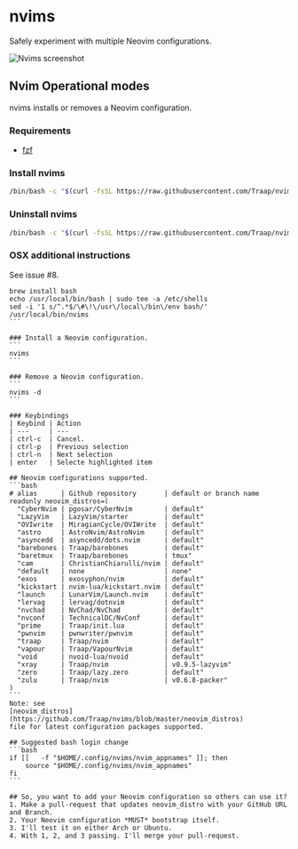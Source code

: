 # nvims
Safely experiment with multiple Neovim configurations.

![Nvims screenshot](https://github.com/Traap/nvims/blob/master/nvims.png)

## Nvim Operational modes
nvims installs or removes a Neovim configuration.

### Requirements
- [fzf](https://github.com/junegunn/fzf)

### Install nvims

```bash
/bin/bash -c "$(curl -fsSL https://raw.githubusercontent.com/Traap/nvims/master/install.sh)"
```
### Uninstall nvims
```bash
/bin/bash -c "$(curl -fsSL https://raw.githubusercontent.com/Traap/nvims/master/uninstall.sh)"
```

### OSX additional instructions
See issue #8.

````
brew install bash
echo /usr/local/bin/bash | sudo tee -a /etc/shells
sed -i '1 s/^.*$/\#\!\/usr\/local\/bin\/env bash/' /usr/local/bin/nvims
```

### Install a Neovim configuration.
```
nvims
```

### Remove a Neovim configuration.
```
nvims -d
```

### Keybindings
| Keybind | Action
| ---     | ---
| ctrl-c  | Cancel.
| ctrl-p  | Previous selection
| ctrl-n  | Next selection
| enter   | Selecte highlighted item

## Neovim configurations supported.
```bash
# alias      | Github repository       | default or branch name
readonly neovim_distros=(
  "CyberNvim | pgosar/CyberNvim        | default"
  "LazyVim   | LazyVim/starter         | default"
  "OVIwrite  | MiragianCycle/OVIWrite  | default"
  "astro     | AstroNvim/AstroNvim     | default"
  "asyncedd  | asyncedd/dots.nvim      | default"
  "barebones | Traap/barebones         | default"
  "baretmux  | Traap/barebones         | tmux"
  "cam       | ChristianChiarulli/nvim | default"
  "default   | none                    | none"
  "exos      | exosyphon/nvim          | default"
  "kickstart | nvim-lua/kickstart.nvim | default"
  "launch    | LunarVim/Launch.nvim    | default"
  "lervag    | lervag/dotnvim          | default"
  "nvchad    | NvChad/NvChad           | default"
  "nvconf    | TechnicalDC/NvConf      | default"
  "prime     | Traap/init.lua          | default"
  "pwnvim    | pwnwriter/pwnvim        | default"
  "traap     | Traap/nvim              | default"
  "vapour    | Traap/VapourNvim        | default"
  "void      | nvoid-lua/nvoid         | default"
  "xray      | Traap/nvim              | v0.9.5-lazyvim"
  "zero      | Traap/lazy.zero         | default"
  "zulu      | Traap/nvim              | v0.6.8-packer"
)
```
Note: see
[neovim_distros](https://github.com/Traap/nvims/blob/master/neovim_distros)
file for latest configuration packages supported.

## Suggested bash login change
```bash
if [[   -f "$HOME/.config/nvims/nvim_appnames" ]]; then
	source "$HOME/.config/nvims/nvim_appnames"
fi
```

## So, you want to add your Neovim configuration so others can use it?
1. Make a pull-request that updates neovim_distro with your GitHub URL and Branch.
2. Your Neovim configuration *MUST* bootstrap itself.
3. I'll test it on either Arch or Ubuntu.
4. With 1, 2, and 3 passing. I'll merge your pull-request.

